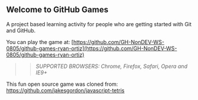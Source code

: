 ## Welcome to GitHub Games

A project based learning activity for people who are getting started with Git and GitHub.

You can play the game at: [https://github.com/GH-NonDEV-WS-0805/github-games-ryan-ortiz](https://github.com/GH-NonDEV-WS-0805/github-games-ryan-ortiz)

>> _*SUPPORTED BROWSERS*: Chrome, Firefox, Safari, Opera and IE9+_

This fun open source game was cloned from: https://github.com/jakesgordon/javascript-tetris
